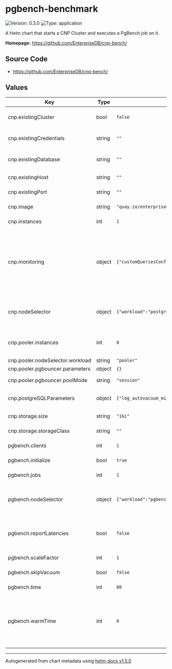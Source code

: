 # pgbench-benchmark

![Version: 0.3.0](https://img.shields.io/badge/Version-0.3.0-informational?style=flat-square) ![Type: application](https://img.shields.io/badge/Type-application-informational?style=flat-square)

A Helm chart that starts a CNP Cluster and executes a PgBench job on it.

**Homepage:** <https://github.com/EnterpriseDB/cnp-bench/>

## Source Code

* <https://github.com/EnterpriseDB/cnp-bench/>

## Values

| Key | Type | Default | Description |
|-----|------|---------|-------------|
| cnp.existingCluster | bool | `false` | Whether the benchmark should be run against an existing cluster or a new one has to be created |
| cnp.existingCredentials | string | `""` | The name of a Secret of type basic-auth containing the existing cluster credentials |
| cnp.existingDatabase | string | `""` | The port where PostgreSQL is listening on the specified host (default: 5432) |
| cnp.existingHost | string | `""` | The address of the existing cluster (default: empty) |
| cnp.existingPort | string | `""` | The name of the existing database (default: empty) |
| cnp.image | string | `"quay.io/enterprisedb/postgresql:14.1"` | The PostgreSQL image used by CNP and PgBench. |
| cnp.instances | int | `1` | The amount of PostgreSQL instances in the CNP Cluster. |
| cnp.monitoring | object | `{"customQueriesConfigMap":[],"customQueriesSecret":[]}` | Configures custom queries for monitoring. The arrays accept a Dictionary made by name: string (resource name), key: string (resource data field containing the queries). Documentation on the accepted values: https://docs.enterprisedb.io/cloud-native-postgresql/latest/monitoring/ |
| cnp.nodeSelector | object | `{"workload":"postgres"}` | Dictionary of key-value pairs used to define the nodes where the cluster instances can run; used to avoid pgbench and PostgreSQL running on the same node. |
| cnp.pooler.instances | int | `0` | The number of pooler replicas that receive the connections. If >0 the benchmarks are run with connection pooling |
| cnp.pooler.nodeSelector.workload | string | `"pooler"` |  |
| cnp.pooler.pgbouncer.parameters | object | `{}` | PgBouncer configuration. |
| cnp.pooler.pgbouncer.poolMode | string | `"session"` | The pool mode, accepted values: session, transaction |
| cnp.postgreSQLParameters | object | `{"log_autovacuum_min_duration":"1s","log_checkpoints":"on","log_lock_waits":"on","log_min_duration_statement":"1000","log_statement":"ddl","log_temp_files":"1024","maintenance_work_mem":"128MB","shared_buffers":"512MB"}` | Dictionary of key-value pairs representing PostgreSQL configuration. |
| cnp.storage.size | string | `"1Gi"` | The size of the PVCs used by CNP instances. |
| cnp.storage.storageClass | string | `""` | The storage class used to create PVCs for CNP instances. |
| pgbench.clients | int | `1` | The number of clients used by pgbench. |
| pgbench.initialize | bool | `true` | Invoke the initialization mode (TPC-B-like test scenario) |
| pgbench.jobs | int | `1` | The number of jobs used by pgbench. |
| pgbench.nodeSelector | object | `{"workload":"pgbench"}` | Dictionary of key-value pairs used to define the nodes where the pgbench pod can run; used to avoid pgbench and PostgreSQL running on the same node. |
| pgbench.reportLatencies | bool | `false` | Report the average per-statement latency (execution time from the perspective of the client) of each command after the benchmark finishes. See below for details |
| pgbench.scaleFactor | int | `1` | Scale factor used to initialize pgbench (if initialize is set to true). |
| pgbench.skipVacuum | bool | `false` | Perform no vacuuming before running the test. |
| pgbench.time | int | `60` | The amount of seconds the pgbench will run for. |
| pgbench.warmTime | int | `0` | If >0, run an initContainer that runs pgbench for the defined amount of time (using the -T option) with the same clients and jobs that will be used for the main pgbench run; can be useful with storage classes that allow I/O bursts where could affect the actual benchmark result. |

----------------------------------------------
Autogenerated from chart metadata using [helm-docs v1.5.0](https://github.com/norwoodj/helm-docs/releases/v1.5.0)
